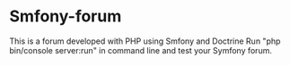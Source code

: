 # Smfony-forum
This is a forum developed with PHP using Smfony and Doctrine
Run "php bin/console server:run" in command line and test your Symfony forum.
